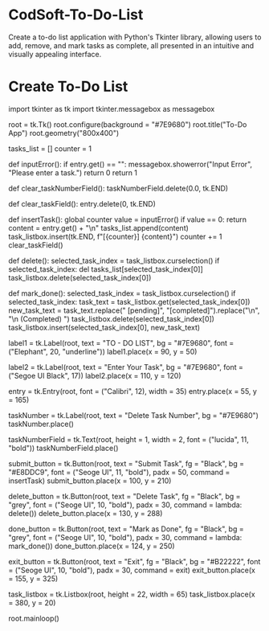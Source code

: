 # CodSoft-To-Do-List
Create a to-do list application with Python's Tkinter library, allowing users to add, remove, and mark tasks as complete, all presented in an intuitive and visually appealing interface.

# Create To-Do List

import tkinter as tk
import tkinter.messagebox as messagebox

root = tk.Tk()
root.configure(background = "#7E9680")
root.title("To-Do App")
root.geometry("800x400")

tasks_list = []
counter = 1

def inputError():
    if entry.get() == "":
        messagebox.showerror("Input Error", "Please enter a task.")
        return 0
    return 1

def clear_taskNumberField():
    taskNumberField.delete(0.0, tk.END)

def clear_taskField():
    entry.delete(0, tk.END)

def insertTask():
    global counter
    value = inputError()
    if value == 0:
        return
    content = entry.get() + "\n"
    tasks_list.append(content)
    task_listbox.insert(tk.END, f"[{counter}]  {content}")
    counter += 1
    clear_taskField()

def delete():
    selected_task_index = task_listbox.curselection()
    if selected_task_index:
        del tasks_list[selected_task_index[0]]
        task_listbox.delete(selected_task_index[0])
        
def mark_done():
    selected_task_index = task_listbox.curselection()
    if selected_task_index:
        task_text = task_listbox.get(selected_task_index[0])
        new_task_text = task_text.replace(" [pending]", "[completed]").replace("\n", "\n    (Completed) ")
        task_listbox.delete(selected_task_index[0])
        task_listbox.insert(selected_task_index[0], new_task_text)

label1 = tk.Label(root, text = "TO - DO LIST", bg = "#7E9680", font = ("Elephant", 20, "underline"))
label1.place(x = 90, y = 50)

label2 = tk.Label(root, text = "Enter Your Task", bg = "#7E9680", font = ("Segoe UI Black", 17))
label2.place(x = 110, y = 120)

entry = tk.Entry(root, font = ("Calibri", 12), width = 35)
entry.place(x = 55, y = 165)

taskNumber = tk.Label(root, text = "Delete Task Number", bg = "#7E9680")
taskNumber.place()

taskNumberField = tk.Text(root, height = 1, width = 2, font = ("lucida", 11, "bold"))
taskNumberField.place()

submit_button = tk.Button(root, text = "Submit Task", fg = "Black", bg = "#E8DDC9", font = ("Seoge UI", 11, "bold"), padx = 50, command = insertTask)
submit_button.place(x = 100, y = 210)

delete_button = tk.Button(root, text = "Delete Task", fg = "Black", bg = "grey", font = ("Seoge UI", 10, "bold"), padx = 30, command = lambda: delete())
delete_button.place(x = 130, y = 288)

done_button = tk.Button(root, text = "Mark as Done", fg = "Black", bg = "grey", font = ("Seoge UI", 10, "bold"), padx = 30, command = lambda: mark_done())
done_button.place(x = 124, y = 250)

exit_button = tk.Button(root, text = "Exit", fg = "Black", bg = "#B22222", font = ("Seoge UI", 10, "bold"), padx = 30, command = exit)
exit_button.place(x = 155, y = 325)

task_listbox = tk.Listbox(root, height = 22, width = 65)
task_listbox.place(x = 380, y = 20)

root.mainloop()
